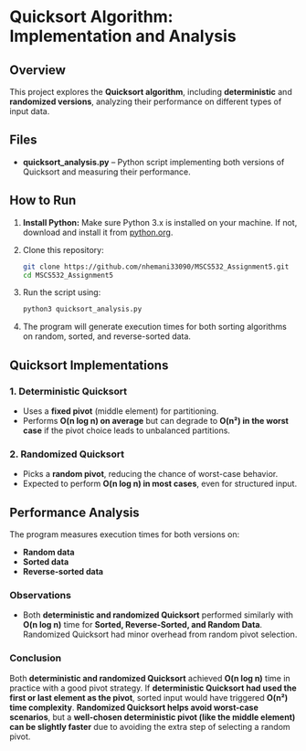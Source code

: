 # Quicksort Algorithm: Implementation and Analysis

## Overview
This project explores the **Quicksort algorithm**, including **deterministic** and **randomized versions**, analyzing their performance on different types of input data.

## Files
- **quicksort_analysis.py** – Python script implementing both versions of Quicksort and measuring their performance.

## How to Run
1. **Install Python:**
   Make sure Python 3.x is installed on your machine. If not, download and install it from [python.org](https://www.python.org/).

2. Clone this repository:
    ```bash
   git clone https://github.com/nhemani33090/MSCS532_Assignment5.git
   cd MSCS532_Assignment5
   ```
3. Run the script using:
   ```sh
   python3 quicksort_analysis.py
   ```
4. The program will generate execution times for both sorting algorithms on random, sorted, and reverse-sorted data.

## Quicksort Implementations
### **1. Deterministic Quicksort**
- Uses a **fixed pivot** (middle element) for partitioning.
- Performs **O(n log n) on average** but can degrade to **O(n²) in the worst case** if the pivot choice leads to unbalanced partitions.

### **2. Randomized Quicksort**
- Picks a **random pivot**, reducing the chance of worst-case behavior.
- Expected to perform **O(n log n) in most cases**, even for structured input.

## Performance Analysis
The program measures execution times for both versions on:
- **Random data**
- **Sorted data**
- **Reverse-sorted data**

### **Observations**
- Both **deterministic and randomized Quicksort** performed similarly with **O(n log n)** time for **Sorted, Reverse-Sorted, and Random Data**. Randomized Quicksort had minor overhead from random pivot selection.

### **Conclusion**
Both **deterministic and randomized Quicksort** achieved **O(n log n)** time in practice with a good pivot strategy. If **deterministic Quicksort had used the first or last element as the pivot**, sorted input would have triggered **O(n²) time complexity**. **Randomized Quicksort helps avoid worst-case scenarios**, but a **well-chosen deterministic pivot (like the middle element) can be slightly faster** due to avoiding the extra step of selecting a random pivot.